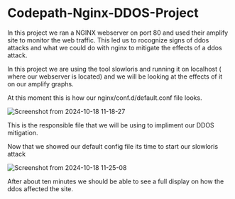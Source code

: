 # Codepath-Nginx-DDOS-Project

In this project we ran a NGINX webserver on port 80 and used their amplify site to monitor the web traffic. This led us to rocognize signs of ddos attacks and what we could do with nginx to mitigate the effects of a ddos attack.

In this project we are using the tool slowloris and running it on localhost ( where our webserver is located) and we will be looking at the effects of it on our amplify graphs.

At this moment this is how our nginx/conf.d/default.conf file looks.

![Screenshot from 2024-10-18 11-18-27](https://github.com/user-attachments/assets/f4706313-623d-42d5-90a1-58d5f254e54f)

This is the responsible file that we will be using to impliment our DDOS mitigation.

Now that we showed our default config file its time to start our slowloris attack

![Screenshot from 2024-10-18 11-25-08](https://github.com/user-attachments/assets/25c66b95-a4ec-42f8-948c-c8fadbf8dee0)

After about ten minutes we should be able to see a full display on how the ddos affected the site.
